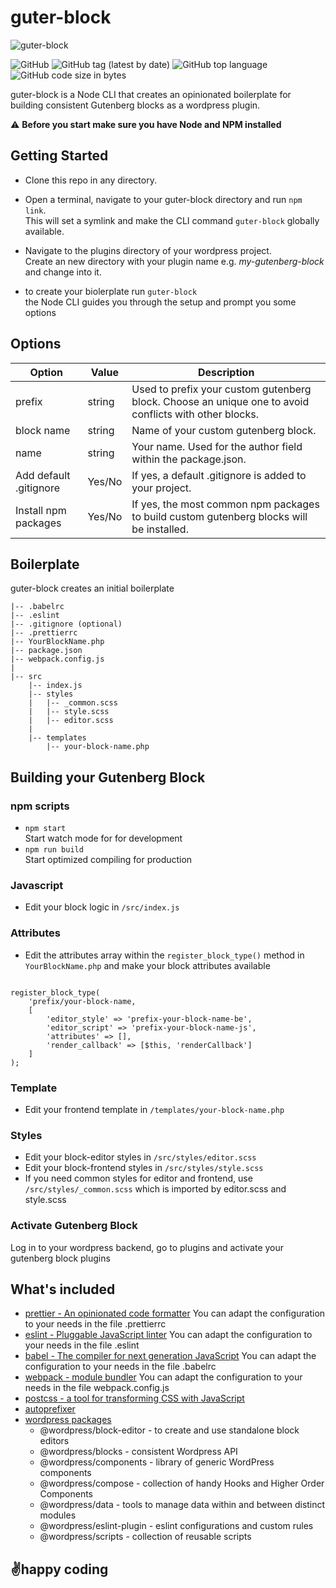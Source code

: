 # guter-block

![guter-block](https://user-images.githubusercontent.com/20719170/91578198-240e7380-e94a-11ea-8a73-e69be4f9a39d.jpg)

![GitHub](https://img.shields.io/github/license/sedeg/guter-block)
![GitHub tag (latest by date)](https://img.shields.io/github/v/tag/sedeg/guter-block)
![GitHub top language](https://img.shields.io/github/languages/top/sedeg/guter-block)
![GitHub code size in bytes](https://img.shields.io/github/languages/code-size/sedeg/guter-block)

guter-block is a Node CLI that creates an opinionated boilerplate for building consistent Gutenberg blocks as a wordpress plugin.

⚠️ **Before you start make sure you have Node and NPM installed**

## Getting Started

- Clone this repo in any directory.

- Open a terminal, navigate to your guter-block directory and run `npm link`.  
   This will set a symlink and make the CLI command `guter-block` globally available.
- Navigate to the plugins directory of your wordpress project.  
   Create an new directory with your plugin name e.g. _my-gutenberg-block_ and change into it.
- to create your biolerplate run `guter-block`  
   the Node CLI guides you through the setup and prompt you some options

## Options

| Option                 | Value  | Description                                                                                            |
| ---------------------- | ------ | ------------------------------------------------------------------------------------------------------ |
| prefix                 | string | Used to prefix your custom gutenberg block. Choose an unique one to avoid conflicts with other blocks. |
| block name             | string | Name of your custom gutenberg block.                                                                   |
| name                   | string | Your name. Used for the author field within the package.json.                                          |
| Add default .gitignore | Yes/No | If yes, a default .gitignore is added to your project.                                                 |
| Install npm packages   | Yes/No | If yes, the most common npm packages to build custom gutenberg blocks will be installed.               |

## Boilerplate

guter-block creates an initial boilerplate

```
|-- .babelrc
|-- .eslint
|-- .gitignore (optional)
|-- .prettierrc
|-- YourBlockName.php
|-- package.json
|-- webpack.config.js
|
|-- src
	|-- index.js
	|-- styles
	|	|-- _common.scss
	|	|-- style.scss
	|	|-- editor.scss
	|
	|-- templates
		|-- your-block-name.php
```

## Building your Gutenberg Block

### npm scripts

- `npm start`  
   Start watch mode for for development
- `npm run build`  
   Start optimized compiling for production

### Javascript

- Edit your block logic in `/src/index.js`

### Attributes

- Edit the attributes array within the `register_block_type()` method in `YourBlockName.php` and make your block attributes available

```

register_block_type(
	'prefix/your-block-name,
	[
		'editor_style' => 'prefix-your-block-name-be',
		'editor_script' => 'prefix-your-block-name-js',
		'attributes' => [],
		'render_callback' => [$this, 'renderCallback']
	]
);

```

### Template

- Edit your frontend template in `/templates/your-block-name.php`

### Styles

- Edit your block-editor styles in `/src/styles/editor.scss`
- Edit your block-frontend styles in `/src/styles/style.scss`
- If you need common styles for editor and frontend, use `/src/styles/_common.scss` which is imported by editor.scss and style.scss

### Activate Gutenberg Block

Log in to your wordpress backend, go to plugins and activate your gutenberg block plugins

## What's included

- [prettier - An opinionated code formatter](https://prettier.io/)
  You can adapt the configuration to your needs in the file .prettierrc
- [eslint - Pluggable JavaScript linter](https://eslint.org/)
  You can adapt the configuration to your needs in the file .eslint
- [babel - The compiler for next generation JavaScript](https://babeljs.io/)
  You can adapt the configuration to your needs in the file .babelrc
- [webpack - module bundler](https://webpack.js.org/)
  You can adapt the configuration to your needs in the file webpack.config.js
- [postcss - a tool for transforming CSS with JavaScript](https://postcss.org/)
- [autoprefixer](https://github.com/postcss/autoprefixer)
- [wordpress packages](https://developer.wordpress.org/block-editor/packages/)
  - @wordpress/block-editor - to create and use standalone block editors
  - @wordpress/blocks - consistent Wordpress API
  - @wordpress/components - library of generic WordPress components
  - @wordpress/compose - collection of handy Hooks and Higher Order Components
  - @wordpress/data - tools to manage data within and between distinct modules
  - @wordpress/eslint-plugin - eslint configurations and custom rules
  - @wordpress/scripts - collection of reusable scripts

## ✌️happy coding
